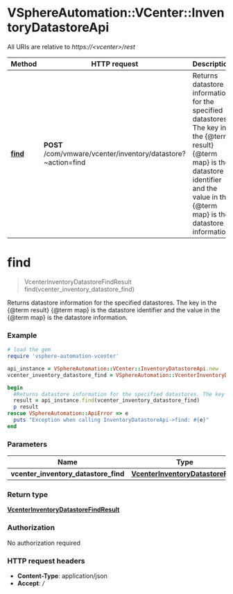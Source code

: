 # VSphereAutomation::VCenter::InventoryDatastoreApi

All URIs are relative to *https://&lt;vcenter&gt;/rest*

Method | HTTP request | Description
------------- | ------------- | -------------
[**find**](InventoryDatastoreApi.md#find) | **POST** /com/vmware/vcenter/inventory/datastore?~action&#x3D;find | Returns datastore information for the specified datastores. The key in the {@term result} {@term map} is the datastore identifier and the value in the {@term map} is the datastore information.


# **find**
> VcenterInventoryDatastoreFindResult find(vcenter_inventory_datastore_find)

Returns datastore information for the specified datastores. The key in the {@term result} {@term map} is the datastore identifier and the value in the {@term map} is the datastore information.

### Example
```ruby
# load the gem
require 'vsphere-automation-vcenter'

api_instance = VSphereAutomation::VCenter::InventoryDatastoreApi.new
vcenter_inventory_datastore_find = VSphereAutomation::VcenterInventoryDatastoreFind.new # VcenterInventoryDatastoreFind | 

begin
  #Returns datastore information for the specified datastores. The key in the {@term result} {@term map} is the datastore identifier and the value in the {@term map} is the datastore information.
  result = api_instance.find(vcenter_inventory_datastore_find)
  p result
rescue VSphereAutomation::ApiError => e
  puts "Exception when calling InventoryDatastoreApi->find: #{e}"
end
```

### Parameters

Name | Type | Description  | Notes
------------- | ------------- | ------------- | -------------
 **vcenter_inventory_datastore_find** | [**VcenterInventoryDatastoreFind**](VcenterInventoryDatastoreFind.md)|  | 

### Return type

[**VcenterInventoryDatastoreFindResult**](VcenterInventoryDatastoreFindResult.md)

### Authorization

No authorization required

### HTTP request headers

 - **Content-Type**: application/json
 - **Accept**: */*



